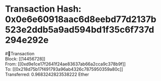 
Transaction Hash: 0x0e6e60918aac6d8eebd77d2137b523e2ddb5a9ad594bd1f35c6f737d294e292e
====================================================================================
  
#💸Transaction  
Block: [[14456728]]  
From: [[0xd9e1ce17f2641f24ae83637ab66a2cca9c378b9f]]  
To: [[0x218d75b17f491793a96ab4326c7875950359a80c]]  
Transferred: 0.9683242823538222 Ether